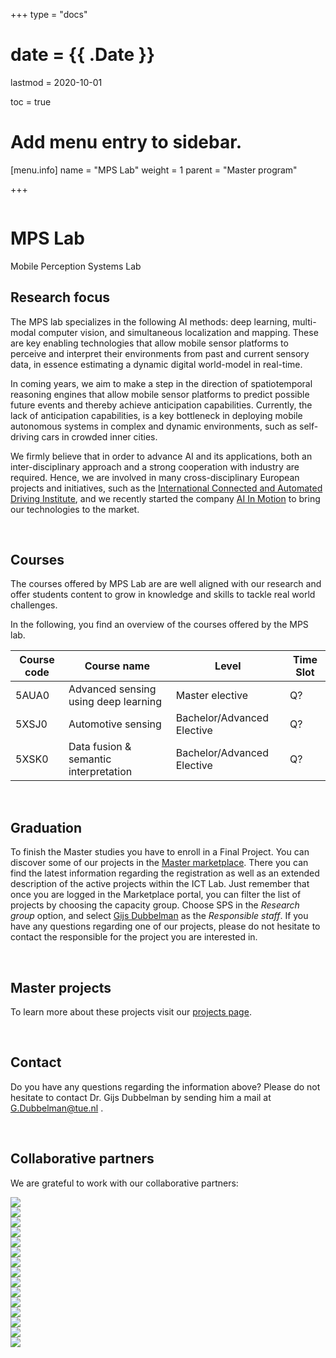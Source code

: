 +++
type = "docs"

# date = {{ .Date }}
lastmod = 2020-10-01

toc = true

# Add menu entry to sidebar.
[menu.info]
  name = "MPS Lab"
  weight = 1
  parent = "Master program"

+++


<div class="row">
  <div class="col-md-6 order-md-1 text-center text-md-left" style="vertical-align: middle; display: flex; align-items: center;">
  <div>
    <h1 class="hero-title" itemprop="headline" style="text-shadow: 0px 0px 0px rgba(0,0,0,0.0)">
      MPS Lab
    </h1>
    <div class="hero-lead" style="text-shadow: 0px 0px 0px rgba(0,0,0,0.0)">
      Mobile Perception Systems Lab
    </div>
  </div>
  </div>
  <div class="col-6 mx-auto col-md-6 order-md-2 hero-media">
    <img src="/img/mps-log.png" alt="">
  </div>
</div>


## Research focus
The MPS lab specializes in the following AI methods: deep learning, multi-modal computer vision, and simultaneous localization and mapping. These are key enabling technologies that allow mobile sensor platforms to perceive and interpret their environments from past and current sensory data, in essence estimating a dynamic digital world-model in real-time.

In coming years, we aim to make a step in the direction of spatiotemporal reasoning engines that allow mobile sensor platforms to predict possible future events and thereby achieve anticipation capabilities. Currently, the lack of anticipation capabilities, is a key bottleneck in deploying mobile autonomous systems in complex and dynamic environments, such as self-driving cars in crowded inner cities.

We firmly believe that in order to advance AI and its applications, both an inter-disciplinary approach and a strong cooperation with industry are required. Hence, we are involved in many cross-disciplinary European projects and initiatives, such as the <a href="https://icadi.net" target="_blank">International Connected and Automated Driving Institute</a>, and we recently started the company  <a href="https://aiim.ai" target="_blank">AI In Motion</a> to bring our technologies to the market.

<br>

## Courses
The courses offered by MPS Lab are are well aligned with our research and offer students content to grow in knowledge and skills to tackle real world challenges.

In the following, you find an overview of the courses offered by the MPS lab.

| Course code   | Course name                          | Level                       | Time Slot |
|---------------|--------------------------------------|-----------------------------|-----------|
| 5AUA0         | Advanced sensing using deep learning | Master elective             | Q?        |
| 5XSJ0         | Automotive sensing                   |Bachelor/Advanced Elective   | Q?        |
| 5XSK0         | Data fusion & semantic interpretation|Bachelor/Advanced Elective   | Q?        |


<br>

## Graduation
To finish the Master studies you have to enroll in a Final Project. You can discover some of our projects in the <a href="https://master.ele.tue.nl/" target="_blank">Master marketplace</a>. There you can find the latest information regarding the registration as well as an extended description of the active projects within the ICT Lab. Just remember that once you are logged in the Marketplace portal, you can filter the list of projects by choosing the capacity group. Choose SPS in the *Research group* option, and select <a href="https://www.tue.nl/en/research/researchers/gijs-dubbelman//" target="_blank"> Gijs Dubbelman</a> as the *Responsible staff*. If you have any questions regarding one of our projects, please do not hesitate to contact the responsible for the project you are interested in.

<br>

## Master projects
To learn more about these projects visit our <a href="http://www.tue-mps.org/projects" target="_blank">projects page</a>.

<br>

## Contact
Do you have any questions regarding the information above? Please do not hesitate to contact Dr. Gijs Dubbelman by sending him a mail at <a href="mailto:g.dubbelman@tue.nl ">G.Dubbelman@tue.nl </a>.

<br>

## Collaborative partners
We are grateful to work with our collaborative partners:
<div class="company-logo-wrapper">
  <a href="https://www.nxp.com/" target="blank_">
    <div class="company-logo-item">
      <img src="../company_logos/nxp.png">
    </div>
  </a>
  <a href="https://tass.plm.automation.siemens.com//" target="blank_">
    <div class="company-logo-item">
      <img src="../company_logos/tassinternational.png">
    </div>
  </a>
  <a href="https://www.tomtom.com/" target="blank_">
    <div class="company-logo-item">
      <img src="../company_logos/TomTom-logo.jpg">
    </div>
  </a>
  <a href="https://www.ibm.com/" target="blank_">
    <div class="company-logo-item">
      <img src="../company_logos/IBM_logo.png">
    </div>
  </a>
  <a href="https://vinotion.nl/" target="blank_">
    <div class="company-logo-item">
      <img src="../company_logos/ViNotion_logo.png">
    </div>
  </a>
  <a href="https://www.technolution.com/" target="blank_">
    <div class="company-logo-item">
      <img src="../company_logos/technolution.jpeg">
    </div>
  </a>
  <a href="https://www.daf.nl/" target="blank_">
    <div class="company-logo-item">
      <img src="../company_logos/daf.png">
    </div>
  </a>
    <a href="https://www.ford.nl/" target="blank_">
    <div class="company-logo-item">
      <img src="../company_logos/Ford_logo.png">
    </div>
  </a>
    <a href="https://www.valeo.com/en/" target="blank_">
    <div class="company-logo-item">
      <img src="../company_logos/valeo.png">
    </div>
  </a>
      <a href="https://www.mapscape.eu/" target="blank_">
    <div class="company-logo-item">
      <img src="../company_logos/mapscape.png">
    </div>
  </a>
  <a href="https://intempora.com/" target="blank_">
    <div class="company-logo-item">
      <img src="../company_logos/intempora.jpeg">
    </div>
  </a>
  <a href="https://usa.honda-ri.com/" target="blank_">
    <div class="company-logo-item">
      <img src="../company_logos/hondaresearch.png">
    </div>
  </a>
  <a href="https://www.vicomtech.org/en" target="blank_">
    <div class="company-logo-item">
      <img src="../company_logos/vicomtech.jpeg">
    </div>
  </a>
    <a href="https://www.nvidia.com/en-us/" target="blank_">
    <div class="company-logo-item">
      <img src="../company_logos/nvidia-logo.jpg">
    </div>
  </a>
    <a href="https://www.intel.com" target="blank_">
    <div class="company-logo-item">
      <img src="../company_logos/intel.jpeg">
    </div>
  </a>
</div>
